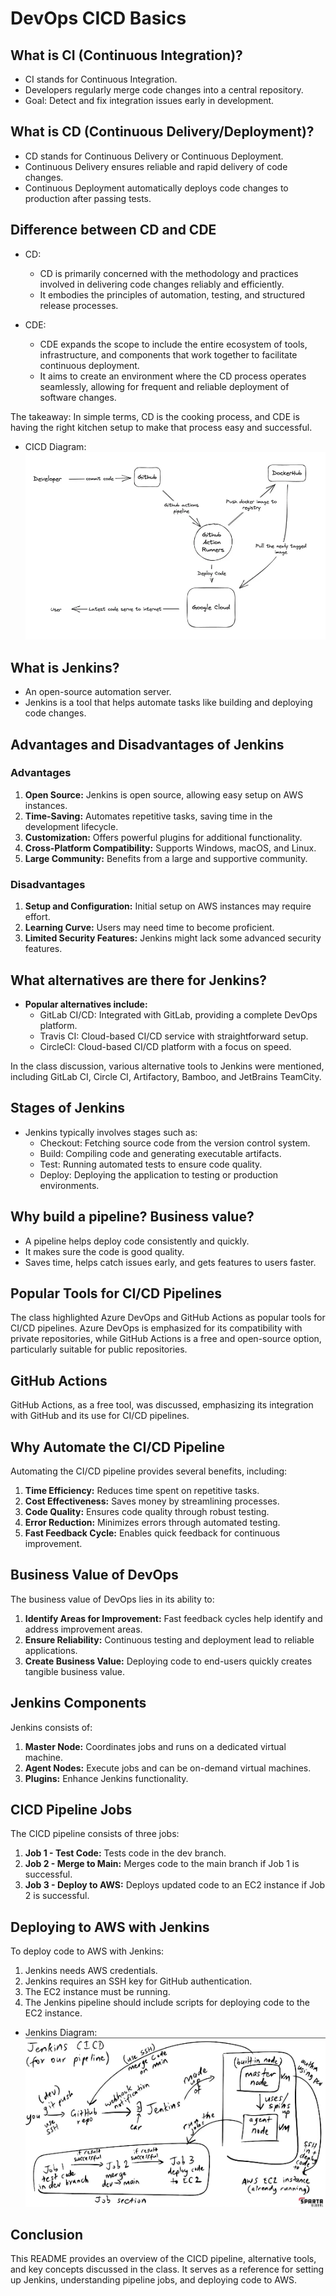 # DevOps CICD Basics

## What is CI (Continuous Integration)?
- CI stands for Continuous Integration.
- Developers regularly merge code changes into a central repository.
- Goal: Detect and fix integration issues early in development.

## What is CD (Continuous Delivery/Deployment)?
- CD stands for Continuous Delivery or Continuous Deployment.
- Continuous Delivery ensures reliable and rapid delivery of code changes.
- Continuous Deployment automatically deploys code changes to production after passing tests.

## Difference between CD and CDE
- CD:
  - CD is primarily concerned with the methodology and practices involved in delivering code changes reliably and efficiently.
  - It embodies the principles of automation, testing, and structured release processes.

- CDE:
  - CDE expands the scope to include the entire ecosystem of tools, infrastructure, and components that work together to facilitate continuous deployment.
  - It aims to create an environment where the CD process operates seamlessly, allowing for frequent and reliable deployment of software changes.
  
The takeaway: In simple terms, CD is the cooking process, and CDE is having the right kitchen setup to make that process easy and successful.

- CICD Diagram:
![Diagram](../readme-images/diagram.png)

## What is Jenkins?
- An open-source automation server.
- Jenkins is a tool that helps automate tasks like building and deploying code changes.

## Advantages and Disadvantages of Jenkins

### Advantages

1. **Open Source:** Jenkins is open source, allowing easy setup on AWS instances.
2. **Time-Saving:** Automates repetitive tasks, saving time in the development lifecycle.
3. **Customization:** Offers powerful plugins for additional functionality.
4. **Cross-Platform Compatibility:** Supports Windows, macOS, and Linux.
5. **Large Community:** Benefits from a large and supportive community.

### Disadvantages

1. **Setup and Configuration:** Initial setup on AWS instances may require effort.
2. **Learning Curve:** Users may need time to become proficient.
3. **Limited Security Features:** Jenkins might lack some advanced security features.

## What alternatives are there for Jenkins?
- **Popular alternatives include:**
  - GitLab CI/CD: Integrated with GitLab, providing a complete DevOps platform.
  - Travis CI: Cloud-based CI/CD service with straightforward setup.
  - CircleCI: Cloud-based CI/CD platform with a focus on speed.

In the class discussion, various alternative tools to Jenkins were mentioned, including GitLab CI, Circle CI, Artifactory, Bamboo, and JetBrains TeamCity.

## Stages of Jenkins
- Jenkins typically involves stages such as:
  - Checkout: Fetching source code from the version control system.
  - Build: Compiling code and generating executable artifacts.
  - Test: Running automated tests to ensure code quality.
  - Deploy: Deploying the application to testing or production environments.

## Why build a pipeline? Business value?
- A pipeline helps deploy code consistently and quickly.
- It makes sure the code is good quality.
- Saves time, helps catch issues early, and gets features to users faster.

## Popular Tools for CI/CD Pipelines

The class highlighted Azure DevOps and GitHub Actions as popular tools for CI/CD pipelines. Azure DevOps is emphasized for its compatibility with private repositories, while GitHub Actions is a free and open-source option, particularly suitable for public repositories.

## GitHub Actions

GitHub Actions, as a free tool, was discussed, emphasizing its integration with GitHub and its use for CI/CD pipelines.

## Why Automate the CI/CD Pipeline

Automating the CI/CD pipeline provides several benefits, including:

1. **Time Efficiency:** Reduces time spent on repetitive tasks.
2. **Cost Effectiveness:** Saves money by streamlining processes.
3. **Code Quality:** Ensures code quality through robust testing.
4. **Error Reduction:** Minimizes errors through automated testing.
5. **Fast Feedback Cycle:** Enables quick feedback for continuous improvement.

## Business Value of DevOps

The business value of DevOps lies in its ability to:

1. **Identify Areas for Improvement:** Fast feedback cycles help identify and address improvement areas.
2. **Ensure Reliability:** Continuous testing and deployment lead to reliable applications.
3. **Create Business Value:** Deploying code to end-users quickly creates tangible business value.

## Jenkins Components

Jenkins consists of:

1. **Master Node:** Coordinates jobs and runs on a dedicated virtual machine.
2. **Agent Nodes:** Execute jobs and can be on-demand virtual machines.
3. **Plugins:** Enhance Jenkins functionality.

## CICD Pipeline Jobs

The CICD pipeline consists of three jobs:

1. **Job 1 - Test Code:** Tests code in the dev branch.
2. **Job 2 - Merge to Main:** Merges code to the main branch if Job 1 is successful.
3. **Job 3 - Deploy to AWS:** Deploys updated code to an EC2 instance if Job 2 is successful.

## Deploying to AWS with Jenkins

To deploy code to AWS with Jenkins:

1. Jenkins needs AWS credentials.
2. Jenkins requires an SSH key for GitHub authentication.
3. The EC2 instance must be running.
4. The Jenkins pipeline should include scripts for deploying code to the EC2 instance.

- Jenkins Diagram:
![Diagram](<../readme-images/jenkins diagram.png>)

## Conclusion

This README provides an overview of the CICD pipeline, alternative tools, and key concepts discussed in the class. It serves as a reference for setting up Jenkins, understanding pipeline jobs, and deploying code to AWS.


